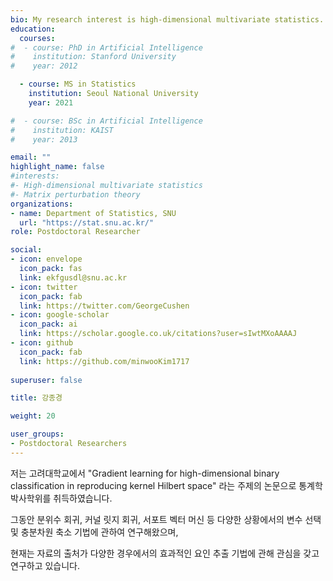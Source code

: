 ```yaml
---
bio: My research interest is high-dimensional multivariate statistics.
education:
  courses:
#  - course: PhD in Artificial Intelligence 
#    institution: Stanford University
#    year: 2012

  - course: MS in Statistics
    institution: Seoul National University
    year: 2021

#  - course: BSc in Artificial Intelligence
#    institution: KAIST
#    year: 2013

email: ""
highlight_name: false
#interests:
#- High-dimensional multivariate statistics
#- Matrix perturbation theory
organizations:
- name: Department of Statistics, SNU
  url: "https://stat.snu.ac.kr/"
role: Postdoctoral Researcher

social:
- icon: envelope
  icon_pack: fas
  link: ekfgusdl@snu.ac.kr
- icon: twitter
  icon_pack: fab
  link: https://twitter.com/GeorgeCushen
- icon: google-scholar
  icon_pack: ai
  link: https://scholar.google.co.uk/citations?user=sIwtMXoAAAAJ
- icon: github
  icon_pack: fab
  link: https://github.com/minwooKim1717
  
superuser: false

title: 강종경

weight: 20

user_groups:
- Postdoctoral Researchers
---
```


저는 고려대학교에서 "Gradient learning for high-dimensional binary classification in reproducing kernel Hilbert space" 라는 주제의 논문으로 통계학 박사학위를 취득하였습니다.

그동안 분위수 회귀, 커널 릿지 회귀, 서포트 벡터 머신 등 다양한 상황에서의 변수 선택 및 충분차원 축소 기법에 관하여 연구해왔으며,

현재는 자료의 출처가 다양한 경우에서의 효과적인 요인 추출 기법에 관해 관심을 갖고 연구하고 있습니다. 